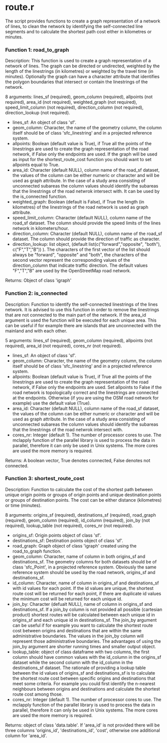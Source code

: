 # route.r

The script provides functions to create a graph representation of a network of lines, to clean the network by identifying the self-connected line segments and to calculate the shortest path cost either in kilometres or minutes.

### Function 1: road_to_graph

Description: This function is used to create a graph representation of a network of lines. The graph can be directed or undirected, weighted by the length of the linestrings (in kilometres) or weighted by the travel time (in minutes). Optionally the graph can have a character attribute that identifies the polygon boundaries that intersect or contain the linestrings of the network.

8 arguments: lines_sf (required), geom_column (required), allpoints (not required), area_id (not required), weighted_graph (not required), speed_limit_column (not required), direction_column (not required), direction_lookup (not required).

- lines_sf: An object of class 'sf'.
- geom_column: Character, the name of the geometry column, the column itself should be of class 'sfc_linestring' and in a projected reference system.
- allpoints: Boolean (default value is True), if True all the points of the linestrings are used to create the graph representation of the road network, if False only the endpoints are used. If the graph will be used as input for the shortest_route_cost function you should want to set allpoints equal to True.
- area_id: Character (default NULL), column name of the road_sf dataset, the values of the column can be either numeric or character and will be used as graph attribute. In the case of a study area consisting of unconnected subareas the column values should identify the subareas that the linestrings of the road netwrok intersect with. It can be used by the is_connected function.
- weighted_graph: Boolean (default is False), if True the length (in kilometres) of the linestrings of the road network is used as graph attribute.
- speed_limit_column: Character (default NULL), column name of the road_sf dataset. The column should provide the speed limits of the lines network in kilometers/hour.
- direction_column: Character (default NULL), column name of the road_sf dataset. The column should provide the direction of traffic as character.
- direction_lookup: list object, (default list(c("forward","opposite", "both"), c("F","T","B")) ). The characters of the first vector of the list should always be  "forward", "opposite" and "both", the characters of the second vector represent the corresponding values of the direction_column that indicate traffic direction. The default values "F","T","B" are used by the OpenStreetMap road network.

Returns: Object of class 'igraph'

### Function 2: is_connected

Description: Function to identify the self-connected linestrings of the lines network. It is advised to use this function in order to remove the linestrings that are not connected to the main part of the network. If the area_id argument is used the function will be executed for each unique area. This can be useful if for example there are islands that are unconnected with the mainland and with each other.

5 arguments: lines_sf (required), geom_column (required), allpoints (not required), area_id (not required), cores_nr (not required).

- lines_sf: An object of class 'sf'.
- geom_column: Character, the name of the geometry column, the column itself should be of class 'sfc_linestring' and in a projected reference system.
- allpoints: Boolean (default value is True), if True all the points of the linestrings are used to create the graph representation of the road network, if False only the endpoints are used. Set allpoints to False if the road network is topologically correct and the linestrings are connected at the endpoints. Otherwise (if you are using the OSM road network for example) use the default value (True).
- area_id: Character (default NULL), column name of the road_sf dataset, the values of the column can be either numeric or character and will be used as graph attribute. In the case of a study area consisting of unconnected subareas the column values should identify the subareas that the linestrings of the road netwrok intersect with.
- cores_nr: Integer (default 1). The number of processor cores to use. The mclapply function of the parallel library is used to process the data in parallel, therefore it can only be used in Unix systems. The more cores are used the more memory is required.

Returns: A boolean vector, True denotes connected, False denotes not connected.

### Function 3: shortest_route_cost

Description: Function to calculate the cost of the shortest path between unique origin points or groups of origin points and unique destination points or groups of destination points. The cost can be either distance (kilometres) or time (minutes).

8 arguments: origins_sf (required), destinations_sf (required), road_graph (required), geom_column (required), id_column (required), join_by (not required), lookup_table (not required), cores_nr (not required).

- origins_sf: Origin points object of class 'sf'.
- destinations_sf: Destination points object of class 'sf'.
- road_graph: Graph object of class 'igraph' created using the road_to_graph function.
- geom_column: Character, name of column in both origins_sf and destinations_sf. The geometry columns for both datasets should be of class 'sfc_Point', in a projected reference system. Obviously the same reference system should be used by the road network, origins_sf and destinations_sf.
- id_column: Character, name of column in origins_sf and destinations_sf with id values for each point. If the id values are unique, the shortest route cost will be returned for each point, if there are duplicate id values the minimum cost will be returned for each unique id.
- join_by: Character (defualt NULL), name of column in origins_sf and destinations_sf. If a join_by column is not provided all possible (cartesian product) shortest routes will be calculated between each unique id in origins_sf and each unique id in destinations_sf. The join_by argument can be useful if for example you want to calculate the shortest route cost between origins and destinations that are within the same administrative boundaries. The values in the join_by column will represent those administrative boundaries. The advantages of using the join_by argument are shorter running times and smaller output object.
- lookup_table: object of class dataframe with two columns, the first column should have common values with the id_column in the origins_sf dataset while the second column with the id_column in the destinations_sf dataset. The rationale of providing a lookup table between the id values of origins_sf and destinations_sf is to calculate the shortest route cost between specific origins and destinations that meet some criteria. For example you could first identify the n-nearest neighbours between origins and destinations and calculate the shortest route cost among those.
- cores_nr: Integer (default 1). The number of processor cores to use. The mclapply function of the parallel library is used to process the data in parallel, therefore it can only be used in Unix systems. The more cores are used the more memory is required.

Returns: object of class 'data.table'. If 'area_id' is not provided there will be three columns 'origins_id', 'destinations_id', 'cost', otherwise one additional column for 'area_id'.

